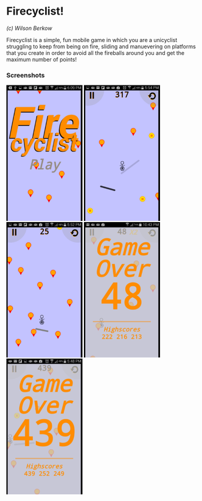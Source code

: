 # Firecyclist!
*(c) Wilson Berkow*

Firecyclist is a simple, fun mobile game in which you are a unicyclist struggling to keep from being on
fire, sliding and manuevering on platforms that you create in order to avoid all the
fireballs around you and get the maximum number of points!

### Screenshots
<img src="screenshots/home-0.png" alt="Home 0" style="width: 200px;" />

<img src="screenshots/gameplay-0.png" alt="Gameplay 0" style="width: 200px;" />

<img src="screenshots/gameplay-1.png" alt="Gameplay 1" style="width: 200px;" />

<img src="screenshots/gameover-0.png" alt="Gameover 0" style="width: 200px;" />

<img src="screenshots/gameover-1.png" alt="Gameover 1" style="width: 200px;" />